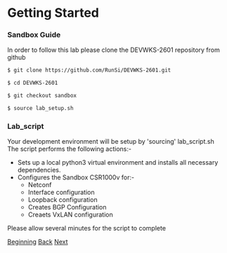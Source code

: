 # Getting Started

### Sandbox Guide

In order to follow this lab please clone the DEVWKS-2601 repository from github

```bash
$ git clone https://github.com/RunSi/DEVWKS-2601.git

$ cd DEVWKS-2601

$ git checkout sandbox

$ source lab_setup.sh

```

### Lab_script

Your development environment will be setup by 'sourcing' lab_script.sh  
The script performs the following actions:-

* Sets up a local python3 virtual environment and installs all necessary
 dependencies.   
* Configures the Sandbox CSR1000v for:-  
    * Netconf
    * Interface configuration
    * Loopback configuration
    * Creates BGP Configuration
    * Creaets VxLAN configuration
    
Please allow several minutes for the script to complete

[Beginning](../README.md)   [Back](../README.md)  [Next](./step2.md)

